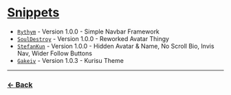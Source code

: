 # [Snippets](https://anzuftnw.github.io/anilist-css/snippets/)

- [`Rythym`](https://anzuftnw.github.io/anilist-css/snippets/rythym.css) - Version 1.0.0 - Simple Navbar Framework
- [`SoulDestroy`](https://anzuftnw.github.io/anilist-css/snippets/souldestroy.css) - Version 1.0.0 - Reworked Avatar Thingy
- [`StefanKun`](https://anzuftnw.github.io/anilist-css/snippets/stefankun.css) - Version 1.0.0 - Hidden Avatar & Name, No Scroll Bio, Invis Nav, Wider Follow Buttons
- [`Gakeiv`](https://anzuftnw.github.io/anilist-css/snippets/gakeiv.css) - Version 1.0.3 - Kurisu Theme

---
### [<- Back](https://anzuftnw.github.io/anilist-css/)
